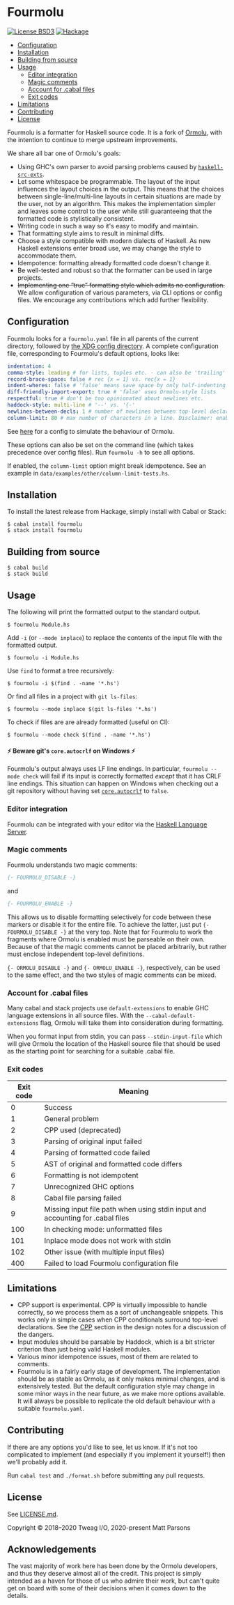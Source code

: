 # Fourmolu

[![License BSD3](https://img.shields.io/badge/license-BSD3-brightgreen.svg)](http://opensource.org/licenses/BSD-3-Clause)
[![Hackage](https://img.shields.io/hackage/v/fourmolu.svg?style=flat)](https://hackage.haskell.org/package/fourmolu)

* [Configuration](#configuration)
* [Installation](#installation)
* [Building from source](#building-from-source)
* [Usage](#usage)
    * [Editor integration](#editor-integration)
    * [Magic comments](#magic-comments)
    * [Account for .cabal files](#account-for-cabal-files)
    * [Exit codes](#exit-codes)
* [Limitations](#limitations)
* [Contributing](#contributing)
* [License](#license)

Fourmolu is a formatter for Haskell source code. It is a fork of [Ormolu](https://github.com/tweag/ormolu), with the intention to continue to merge upstream improvements.

We share all bar one of Ormolu's goals:

* Using GHC's own parser to avoid parsing problems caused by
  [`haskell-src-exts`](https://hackage.haskell.org/package/haskell-src-exts).
* Let some whitespace be programmable. The layout of the input influences
  the layout choices in the output. This means that the choices between
  single-line/multi-line layouts in certain situations are made by the user,
  not by an algorithm. This makes the implementation simpler and leaves some
  control to the user while still guaranteeing that the formatted code is
  stylistically consistent.
* Writing code in such a way so it's easy to modify and maintain.
* That formatting style aims to result in minimal diffs.
* Choose a style compatible with modern dialects of Haskell. As new Haskell
  extensions enter broad use, we may change the style to accommodate them.
* Idempotence: formatting already formatted code doesn't change it.
* Be well-tested and robust so that the formatter can be used in large
  projects.
* ~~Implementing one “true” formatting style which admits no configuration.~~ We allow configuration of various parameters, via CLI options or config files. We encourage any contributions which add further flexibility.

## Configuration

Fourmolu looks for a `fourmolu.yaml` file in all parents of the current directory, followed by [the XDG config directory](https://hackage.haskell.org/package/directory/docs/System-Directory.html#v:XdgConfig). A complete configuration file, corresponding to Fourmolu's default options, looks like:

```yaml
indentation: 4
comma-style: leading # for lists, tuples etc. - can also be 'trailing'
record-brace-space: false # rec {x = 1} vs. rec{x = 1}
indent-wheres: false # 'false' means save space by only half-indenting the 'where' keyword
diff-friendly-import-export: true # 'false' uses Ormolu-style lists
respectful: true # don't be too opinionated about newlines etc.
haddock-style: multi-line # '--' vs. '{-'
newlines-between-decls: 1 # number of newlines between top-level declarations
column-limit: 80 # max number of characters in a line. Disclaimer: enabling this breaks idempotence in a few cases.
```

See [here](fourmolu.yaml) for a config to simulate the behaviour of Ormolu.

These options can also be set on the command line (which takes precedence over config files). Run `fourmolu -h` to see all options.


If enabled, the `column-limit` option might break idempotence. See an
example in `data/examples/other/column-limit-tests.hs`.

## Installation

To install the latest release from Hackage, simply install with Cabal or Stack:

```console
$ cabal install fourmolu
$ stack install fourmolu
```

## Building from source

```console
$ cabal build
$ stack build
```

## Usage

The following will print the formatted output to the standard output.

```console
$ fourmolu Module.hs
```

Add `-i` (or `--mode inplace`) to replace the contents of the input file with the formatted output.

```console
$ fourmolu -i Module.hs
```

Use `find` to format a tree recursively:

```console
$ fourmolu -i $(find . -name '*.hs')
```

Or find all files in a project with `git ls-files`:

```console
$ fourmolu --mode inplace $(git ls-files '*.hs')
```

To check if files are are already formatted (useful on CI):

```console
$ fourmolu --mode check $(find . -name '*.hs')
```

#### :zap: Beware git's `core.autocrlf` on Windows :zap:
Fourmolu's output always uses LF line endings. In particular,
`fourmolu --mode check` will fail if its input is correctly formatted
*except* that it has CRLF line endings. This situation can happen on Windows
when checking out a git repository without having set [`core.autocrlf`](
https://www.git-scm.com/docs/git-config#Documentation/git-config.txt-coreautocrlf)
to `false`.

### Editor integration

Fourmolu can be integrated with your editor via the [Haskell Language Server](https://github.com/haskell/haskell-language-server).

### Magic comments

Fourmolu understands two magic comments:

```haskell
{- FOURMOLU_DISABLE -}
```

and

```haskell
{- FOURMOLU_ENABLE -}
```

This allows us to disable formatting selectively for code between these
markers or disable it for the entire file. To achieve the latter, just put
`{- FOURMOLU_DISABLE -}` at the very top. Note that for Fourmolu to work the
fragments where Ormolu is enabled must be parseable on their own. Because of
that the magic comments cannot be placed arbitrarily, but rather must
enclose independent top-level definitions.

`{- ORMOLU_DISABLE -}` and `{- ORMOLU_ENABLE -}`, respectively, can be used to the same effect,
and the two styles of magic comments can be mixed.

### Account for .cabal files

Many cabal and stack projects use `default-extensions` to enable GHC
language extensions in all source files. With the
`--cabal-default-extensions` flag, Ormolu will take them into consideration
during formatting.

When you format input from stdin, you can pass `--stdin-input-file` which
will give Ormolu the location of the Haskell source file that should be used
as the starting point for searching for a suitable .cabal file.

### Exit codes

Exit code | Meaning
----------|-----------------------------------------------
0         | Success
1         | General problem
2         | CPP used (deprecated)
3         | Parsing of original input failed
4         | Parsing of formatted code failed
5         | AST of original and formatted code differs
6         | Formatting is not idempotent
7         | Unrecognized GHC options
8         | Cabal file parsing failed
9         | Missing input file path when using stdin input and accounting for .cabal files
100       | In checking mode: unformatted files
101       | Inplace mode does not work with stdin
102       | Other issue (with multiple input files)
400       | Failed to load Fourmolu configuration file

## Limitations

* CPP support is experimental. CPP is virtually impossible to handle
  correctly, so we process them as a sort of unchangeable snippets. This
  works only in simple cases when CPP conditionals surround top-level
  declarations. See the [CPP](https://github.com/tweag/ormolu/blob/master/DESIGN.md#cpp) section in the design notes for a
  discussion of the dangers.
* Input modules should be parsable by Haddock, which is a bit stricter
  criterion than just being valid Haskell modules.
* Various minor idempotence issues, most of them are related to comments.
* Fourmolu is in a fairly early stage of development. The implementation should be as stable as Ormolu, as it only makes minimal changes, and is extensively tested. But the default configuration style may change in some minor ways in the near future, as we make more options available. It will always be possible to replicate the old default behaviour with a suitable `fourmolu.yaml`.

## Contributing

If there are any options you'd like to see, let us know. If it's not too complicated to implement (and especially if you implement it yourself!) then we'll probably add it.

Run `cabal test` and `./format.sh` before submitting any pull requests.

## License

See [LICENSE.md](LICENSE.md).

Copyright © 2018–2020 Tweag I/O, 2020-present Matt Parsons

## Acknowledgements

The vast majority of work here has been done by the Ormolu developers, and thus they deserve almost all of the credit. This project is simply intended as a haven for those of us who admire their work, but can't quite get on board with some of their decisions when it comes down to the details.
